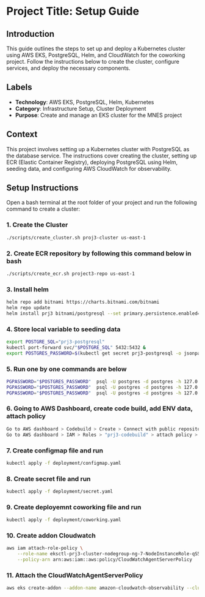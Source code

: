 # Project Title: Setup Guide

## Introduction
This guide outlines the steps to set up and deploy a Kubernetes cluster using AWS EKS, PostgreSQL, Helm, and CloudWatch for the coworking project. Follow the instructions below to create the cluster, configure services, and deploy the necessary components.

## Labels
- **Technology**: AWS EKS, PostgreSQL, Helm, Kubernetes
- **Category**: Infrastructure Setup, Cluster Deployment
- **Purpose**: Create and manage an EKS cluster for the MNES project

## Context
This project involves setting up a Kubernetes cluster with PostgreSQL as the database service. The instructions cover creating the cluster, setting up ECR (Elastic Container Registry), deploying PostgreSQL using Helm, seeding data, and configuring AWS CloudWatch for observability.

## Setup Instructions
Open a bash terminal at the root folder of your project and run the following command to create a cluster:

### 1. Create the Cluster
```bash
./scripts/create_cluster.sh proj3-cluster us-east-1
```

### 2. Create ECR repository by following this command below in bash
```bash
./scripts/create_ecr.sh project3-repo us-east-1
```

### 3. Install helm
```bash
helm repo add bitnami https://charts.bitnami.com/bitnami
helm repo update
helm install prj3 bitnami/postgresql --set primary.persistence.enabled=false
```

### 4. Store local variable to seeding data
```bash
export POSTGRE_SQL="prj3-postgresql"
kubectl port-forward svc/"$POSTGRE_SQL" 5432:5432 &
export POSTGRES_PASSWORD=$(kubectl get secret prj3-postgresql -o jsonpath="{.data.postgres-password}" | base64 -d)
```

### 5. Run one by one commands are below
```bash
PGPASSWORD="$POSTGRES_PASSWORD"  psql -U postgres -d postgres -h 127.0.0.1 -a -f db/1_create_tables.sql
PGPASSWORD="$POSTGRES_PASSWORD"  psql -U postgres -d postgres -h 127.0.0.1 -a -f db/2_seed_users.sql
PGPASSWORD="$POSTGRES_PASSWORD"  psql -U postgres -d postgres -h 127.0.0.1 -a -f db/3_seed_tokens.sql
```
### 6. Going to AWS Dashboard, create code build, add ENV data, attach policy
```bash
Go to AWS dashboard > Codebuild > Create > Connect with public repository in Github > Add ENV > AWS_DEFAULT_REGION: us-east-1 > ACCOUNT_ID: 758151278751 > Result is codebuild name "prj3-codebuild"
Go to AWS dashboard > IAM > Roles > "prj3-codebuild" > attach policy > Statement.Action: ["ecr*"] > Statement.Resource: ["*"]
```

### 7. Create configmap file and run
```bash
kubectl apply -f deployment/configmap.yaml
```

### 8. Create secret file and run
```bash
kubectl apply -f deployment/secret.yaml
```

### 9. Create deployemnt coworking file and run
```bash
kubectl apply -f deployment/coworking.yaml
```

### 10. Create addon Cloudwatch
```bash
aws iam attach-role-policy \
    --role-name eksctl-prj3-cluster-nodegroup-ng-7-NodeInstanceRole-qS53nAh9FaoD \
    --policy-arn arn:aws:iam::aws:policy/CloudWatchAgentServerPolicy
```

### 11. Attach the CloudWatchAgentServerPolicy
```bash
aws eks create-addon --addon-name amazon-cloudwatch-observability --cluster-name prj3-cluster
```
